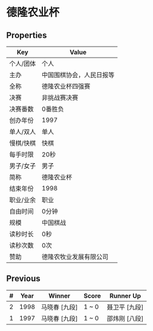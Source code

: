 # 德隆农业杯

## Properties

| Key | Value |
| --- | ----- |
| 个人/团体 | 个人 |
| 主办 | 中国围棋协会，人民日报等 |
| 全称 | 德隆农业杯四强赛 |
| 决赛 | 非挑战赛决赛 |
| 决赛番数 | 0番胜负 |
| 创办年份 | 1997 |
| 单人/双人 | 单人 |
| 慢棋/快棋 | 快棋 |
| 每手时限 | 20秒 |
| 男子/女子 | 男子 |
| 简称 | 德隆农业杯 |
| 结束年份 | 1998 |
| 职业/业余 | 职业 |
| 自由时间 | 0分钟 |
| 规模 | 中国棋战 |
| 读秒时长 | 0秒 |
| 读秒次数 | 0次 |
| 赞助 | 德隆农牧业发展有限公司 |

## Previous

| # | Year | Winner | Score | Runner Up |
| --- | --- | --- | --- | --- |
| 2 | 1998 | 马晓春 [九段] | 1 ~ 0 | 聂卫平 [九段] |
| 1 | 1997 | 马晓春 [九段] | 1 ~ 0 | 邵炜刚 [八段] |

